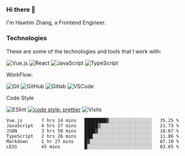 ### Hi there 👋

I'm Hawtim Zhang, a Frontend Engineer.

### Technologies

These are some of the technologies and tools that I work with:

![Vue.js](https://img.shields.io/badge/-Vue.js%20-%2335495e.svg?&style=flat-square&logo=vue.js&logoColor=%234FC08D)
![React](https://img.shields.io/badge/-React%20-%2320232a.svg?&style=flat-square&logo=react&logoColor=%2361DAFB)
![JavaScript](https://img.shields.io/badge/-JavaScript-black?style=flat-square&logo=javascript)
![TypeScript](https://img.shields.io/badge/TypeScript-007ACC.svg?logo=typescript&logoColor=white)

WorkFlow: 

![Git](https://img.shields.io/badge/-Git-black?style=flat-square&logo=git)
![GitHub](https://img.shields.io/badge/-Github-%23100000.svg?&style=flat-square&logo=github&logoColor=white)
![Gitlab](https://img.shields.io/badge/-Gitlab-%23330f63.svg?&style=flat-square&logo=gitlab&logoColor=white)
![VSCode](https://img.shields.io/badge/-VSCode-007ACC?style=flat-square&logo=visual-studio-code&logoColor=white)

Code Style

![ESlint](https://img.shields.io/badge/-ESlint-4B32C3?style=flat-square&logo=eslint)
[![code style: prettier](https://img.shields.io/badge/code_style-prettier-ff69b4.svg?style=flat-square)](https://github.com/prettier/prettier)
![Visits](https://badges.pufler.dev/visits/hawtim/hawtim)


<!-- Something I am learning with:

![Go](https://img.shields.io/badge/-Go-%2300ADD8.svg?&style=flat-square&logo=go&logoColor=white)
![Node.js](https://img.shields.io/badge/-Node.js-339933?style=flat-square&logo=Node.js&logoColor=white)
![MongoDB](https://img.shields.io/badge/-MongoDB-black?style=flat-square&logo=mongodb)
![MySQL](https://img.shields.io/badge/-MySQL-4479A1?style=flat-square&logo=mysql&logoColor=white)
![Docker](https://img.shields.io/badge/-Docker-2496ED?style=flat-square&logo=docker&logoColor=white) -->


<!--START_SECTION:waka-->

```text
Vue.js       7 hrs 14 mins   ████████▓░░░░░░░░░░░░░░░░   35.25 %
JavaScript   4 hrs 27 mins   █████▒░░░░░░░░░░░░░░░░░░░   21.73 %
JSON         3 hrs 50 mins   ████▓░░░░░░░░░░░░░░░░░░░░   18.67 %
TypeScript   2 hrs 26 mins   ███░░░░░░░░░░░░░░░░░░░░░░   11.86 %
Markdown     1 hr 27 mins    █▓░░░░░░░░░░░░░░░░░░░░░░░   07.10 %
LESS         45 mins         █░░░░░░░░░░░░░░░░░░░░░░░░   03.65 %
```

<!--END_SECTION:waka-->
